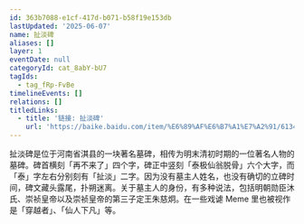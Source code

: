 ```yaml
---
id: 363b7088-e1cf-417d-b071-b58f19e153db
lastUpdated: '2025-06-07'
name: 扯淡碑
aliases: []
layer: 1
eventDate: null
categoryId: cat_8abY-bU7
tagIds:
  - tag_fRp-FvBe
timelineEvents: []
relations: []
titledLinks:
  - title: '链接: 扯淡碑'
    url: 'https://baike.baidu.com/item/%E6%89%AF%E6%B7%A1%E7%A2%91/6134919'
---
```

扯淡碑是位于河南省淇县的一块著名墓碑，相传为明末清初时期的一位著名人物的墓碑。碑首横刻「再不来了」四个字，碑正中竖刻「泰极仙翁脱骨」六个大字，而「泰」字左右分别刻有「扯淡」二字。因为没有墓主人姓名，也没有确切的立碑时间，碑文藏头露尾，扑朔迷离。关于墓主人的身份，有多种说法，包括明朝勋臣沐氏、崇祯皇帝以及崇祯皇帝的第三子定王朱慈炯。在一些戏谑 Meme 里也被视作是「穿越者」、「仙人下凡」等。

